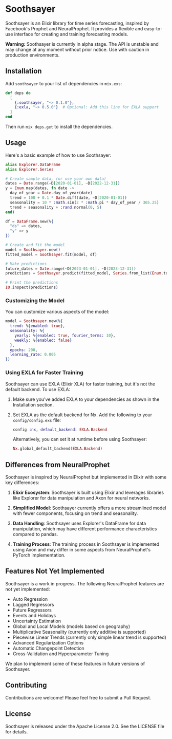 # Soothsayer

Soothsayer is an Elixir library for time series forecasting, inspired by Facebook's Prophet and NeuralProphet. It provides a flexible and easy-to-use interface for creating and training forecasting models.

**Warning:** Soothsayer is currently in alpha stage. The API is unstable and may change at any moment without prior notice. Use with caution in production environments.

## Installation

Add `soothsayer` to your list of dependencies in `mix.exs`:

```elixir
def deps do
  [
    {:soothsayer, "~> 0.1.0"},
    {:exla, "~> 0.5.0"}  # Optional: Add this line for EXLA support
  ]
end
```

Then run `mix deps.get` to install the dependencies.

## Usage

Here's a basic example of how to use Soothsayer:

```elixir
alias Explorer.DataFrame
alias Explorer.Series

# Create sample data, (or use your own data)
dates = Date.range(~D[2020-01-01], ~D[2022-12-31])
y = Enum.map(dates, fn date ->
  day_of_year = Date.day_of_year(date)
  trend = 100 + 0.1 * Date.diff(date, ~D[2020-01-01])
  seasonality = 10 * :math.sin(2 * :math.pi * day_of_year / 365.25)
  trend + seasonality + :rand.normal(0, 5)
end)

df = DataFrame.new(%{
  "ds" => dates,
  "y" => y
})

# Create and fit the model
model = Soothsayer.new()
fitted_model = Soothsayer.fit(model, df)

# Make predictions
future_dates = Date.range(~D[2023-01-01], ~D[2023-12-31])
predictions = Soothsayer.predict(fitted_model, Series.from_list(Enum.to_list(future_dates)))

# Print the predictions
IO.inspect(predictions)
```

### Customizing the Model

You can customize various aspects of the model:

```elixir
model = Soothsayer.new(%{
  trend: %{enabled: true},
  seasonality: %{
    yearly: %{enabled: true, fourier_terms: 10},
    weekly: %{enabled: false}
  },
  epochs: 200,
  learning_rate: 0.005
})
```

### Using EXLA for Faster Training

Soothsayer can use EXLA (Elixir XLA) for faster training, but it's not the default backend. To use EXLA:

1. Make sure you've added EXLA to your dependencies as shown in the Installation section.

2. Set EXLA as the default backend for Nx. Add the following to your `config/config.exs` file:

   ```elixir
   config :nx, default_backend: EXLA.Backend
   ```

   Alternatively, you can set it at runtime before using Soothsayer:

   ```elixir
   Nx.global_default_backend(EXLA.Backend)
   ```

## Differences from NeuralProphet

Soothsayer is inspired by NeuralProphet but implemented in Elixir with some key differences:

1. **Elixir Ecosystem**: Soothsayer is built using Elixir and leverages libraries like Explorer for data manipulation and Axon for neural networks.

2. **Simplified Model**: Soothsayer currently offers a more streamlined model with fewer components, focusing on trend and seasonality.

3. **Data Handling**: Soothsayer uses Explorer's DataFrame for data manipulation, which may have different performance characteristics compared to pandas.

4. **Training Process**: The training process in Soothsayer is implemented using Axon and may differ in some aspects from NeuralProphet's PyTorch implementation.

## Features Not Yet Implemented

Soothsayer is a work in progress. The following NeuralProphet features are not yet implemented:

- Auto Regression
- Lagged Regressors
- Future Regressors
- Events and Holidays
- Uncertainty Estimation
- Global and Local Models (models based on geography)
- Multiplicative Seasonality (currently only additive is supported)
- Piecewise Linear Trends (currently only simple linear trend is supported)
- Advanced Regularization Options
- Automatic Changepoint Detection
- Cross-Validation and Hyperparameter Tuning

We plan to implement some of these features in future versions of Soothsayer.

## Contributing

Contributions are welcome! Please feel free to submit a Pull Request.

## License

Soothsayer is released under the Apache License 2.0. See the LICENSE file for details.
